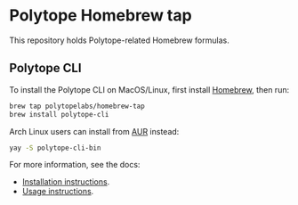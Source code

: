 # Polytope Homebrew tap
This repository holds Polytope-related Homebrew formulas.

## Polytope CLI
To install the Polytope CLI on MacOS/Linux, first install [Homebrew](https://brew.sh/), then run:
```bash
brew tap polytopelabs/homebrew-tap
brew install polytope-cli
```

Arch Linux users can install from [AUR](https://aur.archlinux.org/packages/polytope-cli-bin) instead:
```bash
yay -S polytope-cli-bin
```

For more information, see the docs:
- [Installation instructions](https://polytope.com/docs/quick-start/#optional-installing-the-cli).
- [Usage instructions](https://polytope.com/docs/using-the-cli).
